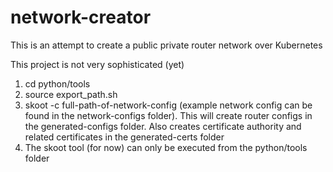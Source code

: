 # network-creator

This is an attempt to create a public private router network over Kubernetes

This project is not very sophisticated (yet)

1. cd python/tools
2. source export_path.sh
3. skoot -c full-path-of-network-config (example network config can be found in the network-configs folder). This will create router 
   configs in the generated-configs folder. Also creates certificate authority and related certificates in the generated-certs folder 
4. The skoot tool (for now) can only be executed from the python/tools folder




